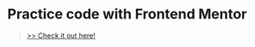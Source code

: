 # Practice code with Frontend Mentor

> [>> Check it out here!](https://cy-advicegenerator.netlify.app/)
